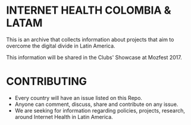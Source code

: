 # INTERNET HEALTH COLOMBIA & LATAM

This is an archive that collects information about projects that aim to overcome the digital divide in Latin America. 

This information will be shared in the Clubs' Showcase at Mozfest 2017.

# CONTRIBUTING

- Every country will have an issue listed on this Repo.
- Anyone can comment, discuss, share and contribute on any issue.
- We are seeking for information regarding policies, projects, research, around Internet Health in Latin America.

